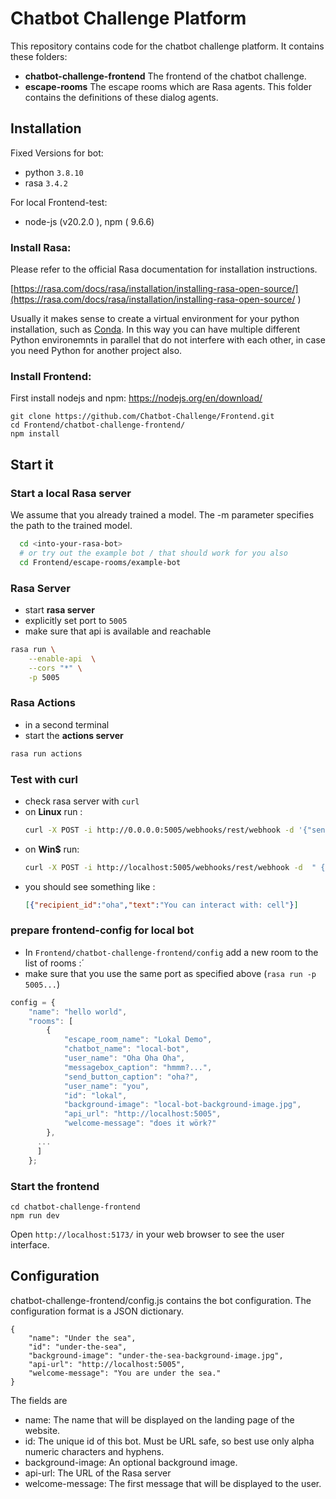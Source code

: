 # Chatbot Challenge Platform

This repository contains code for the chatbot challenge platform. It contains these folders:

* **chatbot-challenge-frontend** The frontend of the chatbot challenge.
* **escape-rooms** The escape rooms which are Rasa agents. This folder contains the definitions of these dialog agents.


## Installation
Fixed Versions for bot:
 * python `3.8.10`
 * rasa `3.4.2`

For local Frontend-test:
 * node-js (v20.2.0 ), npm ( 9.6.6)

 

### Install Rasa:

Please refer to the official Rasa documentation for installation instructions.

[https://rasa.com/docs/rasa/installation/installing-rasa-open-source/](https://rasa.com/docs/rasa/installation/installing-rasa-open-source/
)

Usually it makes sense to create a virtual environment for your python installation, such as [Conda](https://www.anaconda.com/). In this way you can have multiple different Python environemnts in parallel that do not interfere with each other, in case you need Python for another project also.

### Install Frontend:

First install nodejs and npm: https://nodejs.org/en/download/

```
git clone https://github.com/Chatbot-Challenge/Frontend.git
cd Frontend/chatbot-challenge-frontend/
npm install
```

## Start it

### Start a local Rasa server

We assume that you already trained a model. The -m parameter specifies the path to the trained model.

```sh
  cd <into-your-rasa-bot> 
  # or try out the example bot / that should work for you also
  cd Frontend/escape-rooms/example-bot
```
### Rasa  Server
* start **rasa server** 
* explicitly set port to `5005`
* make sure that api is available and reachable
```sh
rasa run \
    --enable-api  \
    --cors "*" \
    -p 5005
```
### Rasa Actions 
* in a second terminal
* start the **actions server**

```sh
rasa run actions
```

### Test with curl

 * check rasa server with `curl`
 * on **Linux** run : 
    ```sh
    curl -X POST -i http://0.0.0.0:5005/webhooks/rest/webhook -d '{"sender": "oha!", "message": "oha?"}'
    ```
 * on **Win$** run:
    ```sh
    curl -X POST -i http://localhost:5005/webhooks/rest/webhook -d  " { \"sender\":\"oha\" , \"message\": \"hi\" } "
    ```
  * you should see something like :
    ```json 
    [{"recipient_id":"oha","text":"You can interact with: cell"}]
    ```

### prepare frontend-config for local bot
* In `Frontend/chatbot-challenge-frontend/config`
add a new room to the list of rooms :´
* make sure that you use the same port as specified above (`rasa run -p 5005...`)
```js
config = {
    "name": "hello world",
    "rooms": [
        {
            "escape_room_name": "Lokal Demo",
            "chatbot_name": "local-bot",
            "user_name": "Oha Oha Oha",
            "messagebox_caption": "hmmm?...",
            "send_button_caption": "oha?",
            "user_name": "you",
            "id": "lokal",
            "background-image": "local-bot-background-image.jpg",
            "api_url": "http://localhost:5005",
            "welcome-message": "does it wörk?"
        },
      ...
      ]
    };
``` 
### Start the frontend

```
cd chatbot-challenge-frontend
npm run dev
```

Open `http://localhost:5173/` in your web browser to see the user interface.

## Configuration

chatbot-challenge-frontend/config.js contains the bot configuration. The configuration format is a JSON dictionary.

```
{
    "name": "Under the sea",
    "id": "under-the-sea",
    "background-image": "under-the-sea-background-image.jpg",
    "api-url": "http://localhost:5005",
    "welcome-message": "You are under the sea."
}
```

The fields are

* name: The name that will be displayed on the landing page of the website.
* id: The unique id of this bot. Must be URL safe, so best use only alpha numeric characters and hyphens.
* background-image: An optional background image.
* api-url: The URL of the Rasa server
* welcome-message: The first message that will be displayed to the user.
